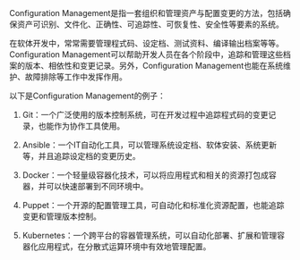 

Configuration Management是指一套组织和管理资产与配置变更的方法，包括确保资产可识别、文件化、正确性、可追踪性、可恢复性、安全性等要素的系统。

在软体开发中，常常需要管理程式码、设定档、测试资料、编译输出档案等等。Configuration Management可以帮助开发人员在各个阶段中，追踪和管理这些档案的版本、相依性和变更记录。另外，Configuration Management也能在系统维护、故障排除等工作中发挥作用。

以下是Configuration Management的例子：

1. Git：一个广泛使用的版本控制系统，可在开发过程中追踪程式码的变更记录，也能作为协作工具使用。

2. Ansible：一个IT自动化工具，可以管理系统设定档、软体安装、系统更新等，并且追踪设定档的变更历史。

3. Docker：一个轻量级容器化技术，可以将应用程式和相关的资源打包成容器，并可以快速部署到不同环境中。

4. Puppet：一个开源的配置管理工具，可自动化和标准化资源配置，也能追踪变更和管理版本控制。

5. Kubernetes：一个跨平台的容器管理系统，可以自动化部署、扩展和管理容器化应用程式，在分散式运算环境中有效地管理配置。
